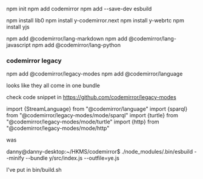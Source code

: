 npm init
npm add codemirror
npm add --save-dev esbuild

npm install lib0
npm install y-codemirror.next
npm install y-webrtc
npm install yjs

npm add @codemirror/lang-markdown
npm add @codemirror/lang-javascript
npm add @codemirror/lang-python

### codemirror legacy 

npm add @codemirror/legacy-modes
npm add @codemirror/language

looks like they all come in one bundle

check code snippet in https://github.com/codemirror/legacy-modes

import {StreamLanguage} from "@codemirror/language"
import {sparql} from "@codemirror/legacy-modes/mode/sparql"
import {turtle} from "@codemirror/legacy-modes/mode/turtle"
import {http} from "@codemirror/legacy-modes/mode/http"

was

danny@danny-desktop:~/HKMS/codemirror$ ./node_modules/.bin/esbuild --minify --bundle y/src/index.js --outfile=ye.js

I've put in bin/build.sh





